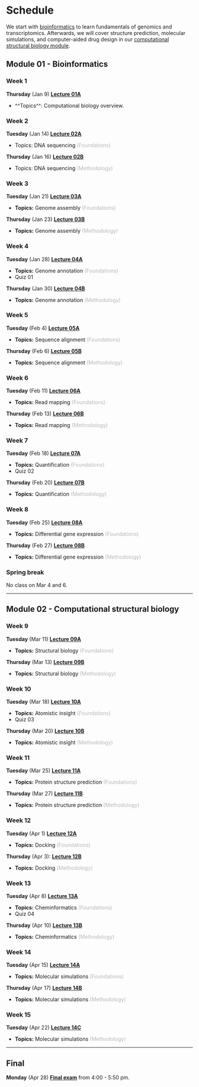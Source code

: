 # Schedule

We start with [bioinformatics](#module-01-bioinformatics) to learn fundamentals of genomics and transcriptomics.
Afterwards, we will cover structure prediction, molecular simulations, and computer-aided drug design in our [computational structural biology module](#module-02-computational-structural-biology).

## Module 01 - Bioinformatics

### Week 1

**Thursday** (Jan 9) [**Lecture 01A**](../../lectures/01A/)

-   ^^Topics^^: Computational biology overview.

### Week 2

**Tuesday** (Jan 14) [**Lecture 02A**](../../lectures/02A/)

-   Topics:</b> DNA sequencing <span style="color: #B8B8B8;">(Foundations)</span>

**Thursday** (Jan 16) [**Lecture 02B**](../../lectures/02B/)

-   Topics:</b> DNA sequencing <span style="color: #B8B8B8;">(Methodology)</span>

### Week 3

**Tuesday** (Jan 21) [**Lecture 03A**](../../lectures/03A/)

-   <b>Topics:</b> Genome assembly <span style="color: #B8B8B8;">(Foundations)</span>

**Thursday** (Jan 23) [**Lecture 03B**](../../lectures/03B/)

-   <b>Topics:</b> Genome assembly <span style="color: #B8B8B8;">(Methodology)</span>

### Week 4

**Tuesday** (Jan 28) [**Lecture 04A**](../../lectures/04A/)

-   <b>Topics:</b>  Genome annotation <span style="color: #B8B8B8;">(Foundations)</span>
-   Quiz 01

**Thursday** (Jan 30) [**Lecture 04B**](../../lectures/04B/)

-   <b>Topics:</b>  Genome annotation <span style="color: #B8B8B8;">(Methodology)</span>

### Week 5

**Tuesday** (Feb 4)  [**Lecture 05A**](../../lectures/05A/)

-   <b>Topics:</b> Sequence alignment <span style="color: #B8B8B8;">(Foundations)</span>

**Thursday** (Feb 6) [**Lecture 05B**](../../lectures/05B/)

-   <b>Topics:</b> Sequence alignment <span style="color: #B8B8B8;">(Methodology)</span>

### Week 6

**Tuesday** (Feb 11) [**Lecture 06A**](../../lectures/06A/)

-   <b>Topics:</b> Read mapping <span style="color: #B8B8B8;">(Foundations)</span>

**Thursday** (Feb 13) [**Lecture 06B**](../../lectures/06B/)

-   <b>Topics:</b> Read mapping <span style="color: #B8B8B8;">(Methodology)</span>

### Week 7

**Tuesday** (Feb 18) [**Lecture 07A**](../../lectures/07A/)

-   <b>Topics:</b> Quantification <span style="color: #B8B8B8;">(Foundations)</span>
-   Quiz 02

**Thursday** (Feb 20) [**Lecture 07B**](../../lectures/07B/)

-   <b>Topics:</b> Quantification <span style="color: #B8B8B8;">(Methodology)</span>

### Week 8

**Tuesday** (Feb 25) [**Lecture 08A**](../../lectures/08A/)

-   <b>Topics:</b> Differential gene expression <span style="color: #B8B8B8;">(Foundations)</span>

**Thursday** (Feb 27) [**Lecture 08B**](../../lectures/08B/)

-   <b>Topics:</b> Differential gene expression <span style="color: #B8B8B8;">(Methodology)</span>

### Spring break

No class on Mar 4 and 6.

<hr>

## Module 02 - Computational structural biology

### Week 9

**Tuesday** (Mar 11) [**Lecture 09A**](../../lectures/09A/)

-   <b>Topics:</b> Structural biology <span style="color: #B8B8B8;">(Foundations)</span>

**Thursday** (Mar 13) [**Lecture 09B**](../../lectures/09B/)

-   <b>Topics:</b> Structural biology <span style="color: #B8B8B8;">(Methodology)</span>

### Week 10

**Tuesday** (Mar 18) [**Lecture 10A**](../../lectures/10A/)

-   <b>Topics:</b> Atomistic insight <span style="color: #B8B8B8;">(Foundations)</span>
-   Quiz 03

**Thursday** (Mar 20) [**Lecture 10B**](../../lectures/10B/)

-   <b>Topics:</b> Atomistic insight <span style="color: #B8B8B8;">(Methodology)</span>

### Week 11

**Tuesday** (Mar 25) [**Lecture 11A**](../../lectures/11A/)

-   <b>Topics:</b> Protein structure prediction <span style="color: #B8B8B8;">(Foundations)</span>

**Thursday** (Mar 27) [**Lecture 11B**](../../lectures/11B/)

-   <b>Topics:</b> Protein structure prediction <span style="color: #B8B8B8;">(Methodology)</span>

### Week 12

**Tuesday** (Apr 1) [**Lecture 12A**](../../lectures/12A/)

-   <b>Topics:</b> Docking <span style="color: #B8B8B8;">(Foundations)</span>

**Thursday** (Apr 3): [**Lecture 12B**](../../lectures/12B/)

-   <b>Topics:</b> Docking <span style="color: #B8B8B8;">(Methodology)</span>

### Week 13

**Tuesday** (Apr 8) [**Lecture 13A**](../../lectures/13A/)

-   <b>Topics:</b> Cheminformatics <span style="color: #B8B8B8;">(Foundations)</span>
-   Quiz 04

**Thursday** (Apr 10) [**Lecture 13B**](../../lectures/13B/)

-   <b>Topics:</b> Cheminformatics <span style="color: #B8B8B8;">(Methodology)</span>

### Week 14

**Tuesday** (Apr 15) [**Lecture 14A**](../../lectures/14A/)

-   <b>Topics:</b> Molecular simulations <span style="color: #B8B8B8;">(Foundations)</span>

**Thursday** (Apr 17) [**Lecture 14B**](../../lectures/14B/)

-   <b>Topics:</b> Molecular simulations <span style="color: #B8B8B8;">(Methodology)</span>

### Week 15

**Tuesday** (Apr 22) [**Lecture 14C**](../../lectures/14C/)

-   <b>Topics:</b> Molecular simulations <span style="color: #B8B8B8;">(Methodology)</span>

<hr>

## Final

**Monday** (Apr 28) [**Final exam**](../assessments/quizzes/final/) from 4:00 - 5:50 pm.
